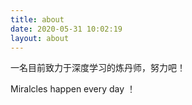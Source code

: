 ```yaml
---
title: about
date: 2020-05-31 10:02:19
layout: about
---
```


一名目前致力于深度学习的炼丹师，努力吧！

Miralcles happen every day ！